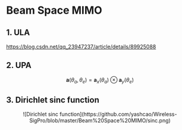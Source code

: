 # Beam Space MIMO

## 1. ULA

https://blog.csdn.net/qq_23947237/article/details/89925088


## 2. UPA

$$\mathbf a(\theta_a, \theta_e)=\mathbf a_x(\theta_a) \otimes \mathbf a_y(\theta_e)$$


## 3. Dirichlet sinc function

<div align=center>
![Dirichlet sinc function](https://github.com/yashcao/Wireless-SigPro/blob/master/Beam%20Space%20MIMO/sinc.png)
</div>
